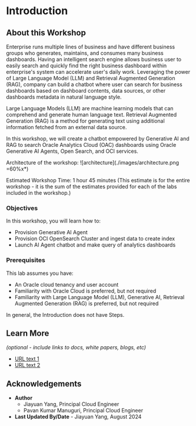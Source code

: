# Introduction

## About this Workshop

Enterprise runs multiple lines of business and have different business groups who generates, maintains, and consumes many business dashboards. Having an intelligent search engine allows business user to 
easily search and quickly find the right business dashboard within enterprise's system can accelerate user's daily work. Leveraging the power of Large Language Model (LLM) and Retrieval Augmented  Generation (RAG),
company can build a chatbot where user can search for business dashboards based on dashboard contents, data sources, or other dashboards metadata in natural language style. 

Large Language Models (LLM) are machine learning models that can comprehend and generate human language text. Retrieval Augmented Generation (RAG) is a method for generating text 
using additional information fetched from an external data source.

In this workshop, we will create a chatbot empowered by Generative AI and RAG to search Oracle Analytics Cloud (OAC) dashboards using Oracle Generative AI Agents, Open Search, and OCI services.

Architecture of the workshop:
![architecture](./images/architecture.png =60%x*)

Estimated Workshop Time: 1 hour 45 minutes (This estimate is for the entire workshop - it is the sum of the estimates provided for each of the labs included in the workshop.)

### Objectives

In this workshop, you will learn how to:
* Provision Generative AI Agent
* Provision OCI OpenSearch Cluster and ingest data to create index
* Launch AI Agent chatbot and make query of analytics dashboards

### Prerequisites

This lab assumes you have:
* An Oracle cloud tenancy and user account
* Familiarity with Oracle Cloud is preferred, but not required
* Familiarity with Large Language Model (LLM), Generative AI, Retrieval Augmented  Generation (RAG) is preferred, but not required


In general, the Introduction does not have Steps.

## Learn More

*(optional - include links to docs, white papers, blogs, etc)*

* [URL text 1](http://docs.oracle.com)
* [URL text 2](http://docs.oracle.com)

## Acknowledgements
* **Author** 
    - Jiayuan Yang, Principal Cloud Engineer
    - Pavan Kumar Manuguri, Principal Cloud Engineer
* **Last Updated By/Date** - Jiayuan Yang, August 2024
